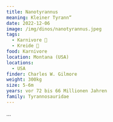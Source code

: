 ```yaml
---
title: Nanotyrannus
meaning: Kleiner Tyrann“
date: 2022-12-06
image: /img/dinos/nanotyrannus.jpeg
tags:
  - Karnivore 🥩
  - Kreide 🦴
food: Karnivore
location: Montana (USA)
locations:
  - USA
finder: Charles W. Gilmore
weight: 300kg
size: 5-6m
years: vor 72 bis 66 Millionen Jahren
family: Tyrannosauridae
---
```

.﻿..